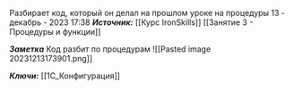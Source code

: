 
Разбирает код, который он делал на прошлом уроке на процедуры
 13 - декабрь - 2023  17:38 
***Источник:***  [[Курс IronSkills]] [[Занятие 3 - Процедуры и функции]]

***Заметка*** 
Код разбит по процедурам
![[Pasted image 20231213173901.png]]

***Ключи:*** [[1С_Конфигурация]]